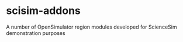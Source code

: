 scisim-addons
=============

A number of OpenSimulator region modules developed for ScienceSim demonstration purposes